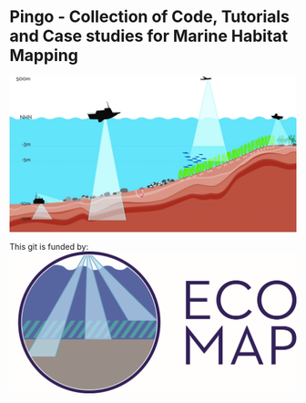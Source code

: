 # Pingo - Collection of Code, Tutorials and Case studies for Marine Habitat Mapping


![Metods](OverviewMethods.jpg)


This git is funded by:
![ECOMAP](ECOMAP_Logo.png)
